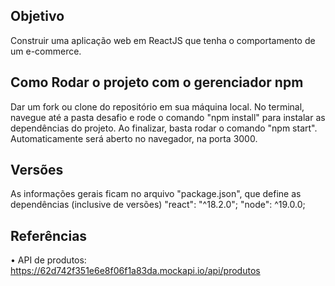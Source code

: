 
## Objetivo
Construir uma aplicação web em ReactJS que tenha o comportamento de um e-commerce.

## Como Rodar o projeto com o gerenciador npm
Dar um fork ou clone do repositório em sua máquina local.
No terminal, navegue até a pasta desafio e rode o comando "npm install" para instalar as dependências do projeto.
Ao finalizar, basta rodar o comando "npm start". Automaticamente será aberto no navegador, na porta 3000.


## Versões 
 As informações gerais ficam no arquivo "package.json", que define as dependências (inclusive de versões)
 "react": "^18.2.0";
 "node": ^19.0.0;

## Referências
•	API de produtos: https://62d742f351e6e8f06f1a83da.mockapi.io/api/produtos

